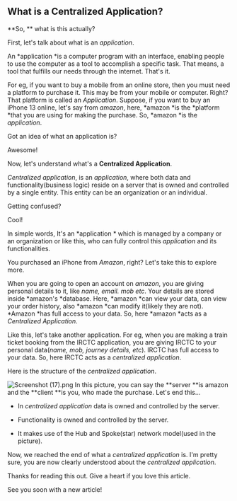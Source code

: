 ## What is a Centralized Application?

**So, ** what is this actually? 

First, let's talk about what is an *application*. 

An *application *is a computer program with an interface, enabling people to use the computer as a tool to accomplish a specific task. That means, a tool that fulfills our needs through the internet. That's it. 

For eg, if you want to buy a mobile from an online store, then you must need a platform to purchase it. This may be from your mobile or computer. Right? That platform is called an *Application*. Suppose, if you want to buy an iPhone 13 online, let's say from *amazon*, here, *amazon *is the *platform *that you are using for making the purchase. So, *amazon *is the *application*. 

Got an idea of what an application is? 

Awesome!

Now, let's understand what's a **Centralized Application**. 

*Centralized application*, is an *application*, where both data and functionality(business logic) reside on a server that is owned and controlled by a single entity. This entity can be an organization or an individual. 

Getting confused? 

Cool!

In simple words, It's an *application * which is managed by a company or an organization or like this, who can fully control this *application* and its functionalities. 

You purchased an iPhone from *Amazon*, right? Let's take this to explore more. 

When you are going to open an account on *amazon*, you are giving personal details to it, like *name, email. mob etc*. Your details are stored inside *amazon's *database. Here, *amazon *can view your data, can view your order history, also *amazon *can modify it(likely they are not). *Amazon *has full access to your data. So, here *amazon *acts as a *Centralized Application*. 

Like this, let's take another application. For eg, when you are making a train ticket booking from the IRCTC application, you are giving IRCTC to your personal data(*name, mob, journey details, etc*). IRCTC has full access to your data. So, here IRCTC acts as a *centralized application*. 

Here is the structure of the *centralized application*. 

![Screenshot (17).png](https://cdn.hashnode.com/res/hashnode/image/upload/v1647103003954/7JSpuIgmV.png)
In this picture, you can say the **server **is amazon and the **client **is you, who made the purchase. Let's end this...

- In *centralized application* data is owned and controlled by the server. 

- Functionality is owned and controlled by the server. 

- It makes use of the Hub and Spoke(star) network model(used in the picture).

Now, we reached the end of what a *centralized application* is. I'm pretty sure, you are now clearly understood about the *centralized application*. 

Thanks for reading this out. Give a heart if you love this article. 

See you soon with a new article!




 





